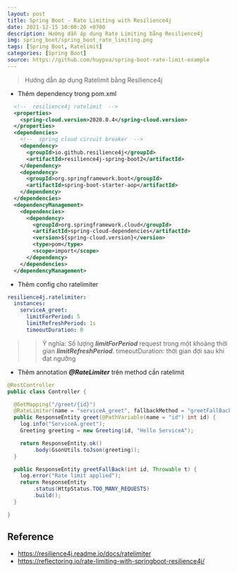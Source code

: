 ```yaml
---
layout: post
title: Spring Boot - Rate Limiting with Resilience4j
date: 2021-12-15 10:00:20 +0700
description: Hướng dẫn áp dụng Rate Limiting bằng Resilience4j
img: spring_boot/spring_boot_rate_limiting.png
tags: [Spring Boot, Ratelimit]
categories: [Spring Boot]
source: https://github.com/huypva/spring-boot-rate-limit-example
---
```


> Hướng dẫn áp dụng Ratelimit bằng Resilience4j

- Thêm dependency trong pom.xml  

```xml
  <!--  resilience4j ratelimit  -->
  <properties>
    <spring-cloud.version>2020.0.4</spring-cloud.version>
  </properties>
  <dependencies>
    <!--  spring cloud circuit breaker  -->
    <dependency>
      <groupId>io.github.resilience4j</groupId>
      <artifactId>resilience4j-spring-boot2</artifactId>
    </dependency>
    <dependency>
      <groupId>org.springframework.boot</groupId>
      <artifactId>spring-boot-starter-aop</artifactId>
    </dependency>
  </dependencies>
  <dependencyManagement>
    <dependencies>
      <dependency>
        <groupId>org.springframework.cloud</groupId>
        <artifactId>spring-cloud-dependencies</artifactId>
        <version>${spring-cloud.version}</version>
        <type>pom</type>
        <scope>import</scope>
      </dependency>
    </dependencies>
  </dependencyManagement>
```

- Thêm config cho ratelimiter  

```yaml
resilience4j.ratelimiter:
  instances:
    serviceA_greet:
      limitForPeriod: 5
      limitRefreshPeriod: 1s
      timeoutDuration: 0
```

>> Ý nghĩa: Số lượng ***limitForPeriod*** request trong một khoảng thời gian ***limitRefreshPeriod***.
>> timeoutDuration: thời gian đợi sau khi đạt ngưỡng

- Thêm annotation ***@RateLimiter*** trên method cần ratelimit  

```java
@RestController
public class Controller {

  @GetMapping("/greet/{id}")
  @RateLimiter(name = "serviceA_greet", fallbackMethod = "greetFallBack")
  public ResponseEntity greet(@PathVariable(name = "id") int id) {
    log.info("ServiceA.greet");
    Greeting greeting = new Greeting(id, "Hello ServiceA");

    return ResponseEntity.ok()
        .body(GsonUtils.toJson(greeting));
  }

  public ResponseEntity greetFallBack(int id, Throwable t) {
    log.error("Rate limit applied");
    return ResponseEntity
        .status(HttpStatus.TOO_MANY_REQUESTS)
        .build();
  }

}
```

## Reference

- https://resilience4j.readme.io/docs/ratelimiter
- https://reflectoring.io/rate-limiting-with-springboot-resilience4j/